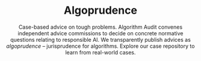 ---
layout: sublandingpage
title: Algoprudence
titleline2: Case-based normative advice about responsible AI
subtitle: >
  Case-based advice on tough problems. Algorithm Audit convenes independent advice commissions to decide on concrete normative questions relating to responsible AI. We transparently publish advices as _algoprudence_ – jurisprudence for algorithms. Explore our case repository to learn from real-world cases.
icon: fa-light fa-layer-group
color: "#ffcbbd"
font_color: '#005AA7'
search:
  excludeFromSearch: true
subpage_links:
  - title: Case repository
    titleline2: >-
      Overview of recent normative advice and technical audits of case-based questions relating to responsible AI 
    icon: fa-light fa-database
    color: "#FFF"
    url: /algoprudence/case-repository/
  - title: Submit a case
    titleline2: >-
      Submit a case for review by a diverse group of stakeholders
    icon: fa-light fa-arrow-right
    color: "#FFF"
    url: /algoprudence/submit-a-case/
  - title: How we work
    titleline2: >-
      Learn more about our algoprudence auditing methodology and how we bring together diverse group of stakeholders
    icon: fa-light fa-question
    color: "#FFF"
    url: /algoprudence/how-we-work/
  - title: White paper
    titleline2: >-
      Read our vision on ethical AI through the lens of existing legal frameworks and how effective democratic control over AI could look like
    icon: fa-light fa-file
    color: "#FFF"
    url: /knowledge-platform/knowledge-base/white_paper_algoprudence/
---